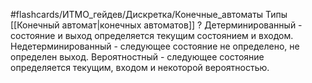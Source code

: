 #flashcards/ИТМО_гейдев/Дискретка/Конечные_автоматы
Типы [[Конечный автомат|конечных автоматов]]
?
Детерминированный - состояние и выход определяется текущим состоянием и входом.
Недетерминированный - следующее состояние не определено, не определен выход.
Вероятностный - следующее состояние определяется текущим, входом и некоторой вероятностью.
